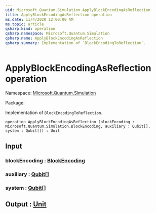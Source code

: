 ```yaml
---
uid: Microsoft.Quantum.Simulation.ApplyBlockEncodingAsReflection
title: ApplyBlockEncodingAsReflection operation
ms.date: 11/4/2020 12:00:00 AM
ms.topic: article
qsharp.kind: operation
qsharp.namespace: Microsoft.Quantum.Simulation
qsharp.name: ApplyBlockEncodingAsReflection
qsharp.summary: Implementation of `BlockEncodingToReflection`.
---
```


# ApplyBlockEncodingAsReflection operation

Namespace: [Microsoft.Quantum.Simulation](xref:Microsoft.Quantum.Simulation)

Package: [](https://nuget.org/packages/)


Implementation of `BlockEncodingToReflection`.

```qsharp
operation ApplyBlockEncodingAsReflection (blockEncoding : Microsoft.Quantum.Simulation.BlockEncoding, auxiliary : Qubit[], system : Qubit[]) : Unit
```


## Input

### blockEncoding : [BlockEncoding](xref:Microsoft.Quantum.Simulation.BlockEncoding)




### auxiliary : [Qubit](xref:microsoft.quantum.lang-ref.qubit)[]




### system : [Qubit](xref:microsoft.quantum.lang-ref.qubit)[]





## Output : [Unit](xref:microsoft.quantum.lang-ref.unit)

